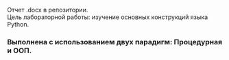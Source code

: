Отчет .docx в репозитории.
</br>Цель лабораторной работы: изучение основных конструкций языка Python.</br>
###  Выполнена с использованием двух парадигм: Процедурная и ООП.
